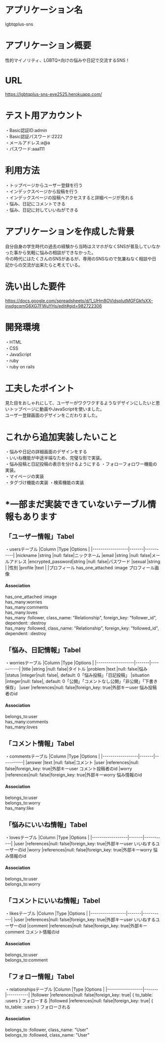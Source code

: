 # アプリケーション名
lgbtqplus-sns
  
# アプリケーション概要
性的マイノリティ、LGBTQ+向けの悩みや日記で交流するSNS！  
  
# URL
https://lgbtqplus-sns-eve2525.herokuapp.com/  
  
# テスト用アカウント
・Basic認証ID:admin  
・Basic認証パスワード:2222  
・メールアドレス:a@a  
・パスワード:aaa111  
  
# 利用方法
・トップページからユーザー登録を行う  
・インデックスページから投稿を行う  
・インデックスページの投稿へアクセスすると詳細ページが見れる  
・悩み、日記にコメントできる  
・悩み、日記に対していいねができる  
  
# アプリケーションを作成した背景
自分自身の学生時代の過去の経験から当時はスマホがなくSNSが普及していなかった事から気軽に悩みの相談ができなかった。  
今の時代にはたくさんのSNSがあるが、専用のSNSなので気兼ねなく相談や日記からの交流が出来たらと考えている。  
  
# 洗い出した要件
https://docs.google.com/spreadsheets/d/1_UHm8OVldspIutMGFGkfsXX-inxdgcqmG6XG7FWuYHs/edit#gid=982722306  
  
# 開発環境
・HTML  
・CSS  
・JavaScript  
・ruby  
・ruby on rails  
  
# 工夫したポイント
見た目をおしゃれにして、ユーザーがワクワクするようなデザインにしたいと思いトップページに動画やJavaScriptを使いました。    
ユーザー登録画面のデザインをこだわりました。  

# これから追加実装したいこと  
・悩みや日記の詳細画面のデザインをする  
・いいね機能が中途半端なため、完璧な形で実装。  
・悩み投稿と日記投稿の表示を分けるようにする
・フォローフォロワー機能の実装。  
・マイページの実装  
・タグづけ機能の実装
・検索機能の実装

# *一部まだ実装できていないテーブル情報もあります
## 「ユーザー情報」Tabel
・usersテーブル
|Column            |Type   |Options    |
|------------------|-------|-----------|
|nickname          |string |null: false|ニックネーム
|email             |string |null: false|メールアドレス
|encrypted_password|string |null: false|パスワード
|sexual            |string |           |性別
|profile           |text   |           |プロフィール
has_one_attached :image プロフィール画像  

#### Association
has_one_attached :image  
has_many:worries  
has_many:comments  
has_many:loves  
has_many :follower, class_name: "Relationship", foreign_key: "follower_id", dependent: :destroy  
has_many :followed, class_name: "Relationship", foreign_key: "followed_id", dependent: :destroy  


## 「悩み、日記情報」Tabel
・worriesテーブル
|Column             |Type   |Options    |
|-------------------|-------|-----------|
|title              |string |null: false|タイトル
|problem            |text   |null: false|悩み
|status             |integer|null: false|, default: 0「悩み投稿」「日記投稿」
|situation          |integer|null: false|, default: 0「公開」「コメントなし公開」「非公開」「下書き保存」
|user               |references|null: false|foreign_key: true|外部キーuser 悩み投稿者のid
#### Association
belongs_to:user  
has_many:comments  
has_many:loves  


## 「コメント情報」Tabel
・commentsテーブル
|Column            |Type   |Options    |
|------------------|-------|-----------|
|answer            |text   |null: false|コメント
|user              |references|null: false|foreign_key: true|外部キーuser コメント投稿者のid
|worry             |references|null: false|foreign_key: true|外部キーworry 悩み情報のid

#### Association
belongs_to:user  
belongs_to:worry  
has_many:like  


## 「悩みにいいね情報」Tabel
・lovesテーブル
|Column            |Type   |Options    |
|------------------|-------|-----------|
|user              |references|null: false|foreign_key: true|外部キーuser いいねするユーザーのid
|worry             |references|null: false|foreign_key: true|外部キーworry 悩み情報のid

#### Association
belongs_to:user  
belongs_to:worry  


## 「コメントにいいね情報」Tabel
・likesテーブル
|Column            |Type   |Options    |
|------------------|-------|-----------|
|user              |references|null: false|foreign_key: true|外部キーuser いいねするユーザーのid
|comment           |references|null: false|foreign_key: true|外部キーcomment コメント情報のid

#### Association
belongs_to:user  
belongs_to:comment  


## 「フォロー情報」Tabel
・relationshipsテーブル
|Column            |Type   |Options    |
|------------------|-------|-----------|
|follower          |references|null: false|foreign_key: true| { to_table: :users } フォローする
|followed          |references|null: false|foreign_key: true| { to_table: :users } フォローされる

#### Association
belongs_to :follower, class_name: "User"  
belongs_to :followed, class_name: "User"  